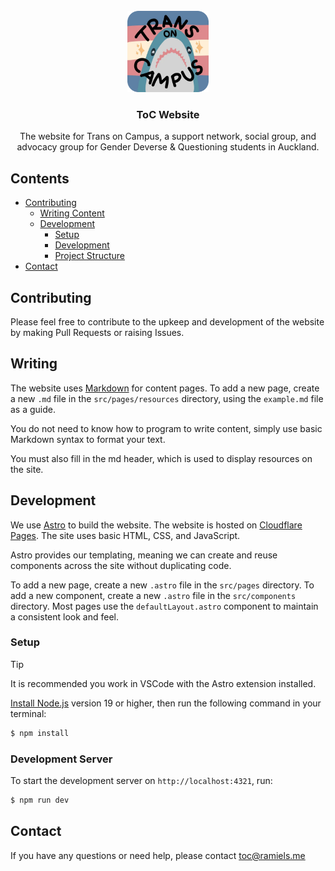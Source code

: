 <br>
<div align="center">
<a href="#todo" target="_blank" rel="noreferrer noopener"><img width="130" alt="toc logo" src="./public/tocIconRound.png"></a>

### ToC Website

The website for Trans on Campus, a support network, social group, and advocacy group for Gender Deverse & Questioning students in Auckland.
</div>

## Contents

- [Contributing](#contributing)
  - [Writing Content](#writing)
  - [Development](#development)
    - [Setup](#setup)
    - [Development](#development-server)
    - [Project Structure](#project-structure)
- [Contact](#contact)

## Contributing

Please feel free to contribute to the upkeep and development of the website by making Pull Requests or raising Issues.

## Writing

The website uses [Markdown](https://www.markdownguide.org/cheat-sheet/) for content pages. To add a new page, create a new `.md` file in the `src/pages/resources` directory, using the `example.md` file as a guide.

You do not need to know how to program to write content, simply use basic Markdown syntax to format your text.

You must also fill in the md header, which is used to display resources on the site.

## Development

We use [Astro](https://astro.build) to build the website. The website is hosted on [Cloudflare Pages](https://pages.cloudflare.com). The site uses basic HTML, CSS, and JavaScript.

Astro provides our templating, meaning we can create and reuse components across the site without duplicating code.

To add a new page, create a new `.astro` file in the `src/pages` directory. To add a new component, create a new `.astro` file in the `src/components` directory. Most pages use the `defaultLayout.astro` component to maintain a consistent look and feel.

### Setup

> [!TIP]
> It is recommended you work in VSCode with the Astro extension installed.

[Install Node.js](https://nodejs.org/en) version 19 or higher, then run the following command in your terminal:

```bash
$ npm install
```

### Development Server

To start the development server on `http://localhost:4321`, run:

```bash
$ npm run dev
```

## Contact

If you have any questions or need help, please contact [toc@ramiels.me](mailto:toc@ramiels.me)
